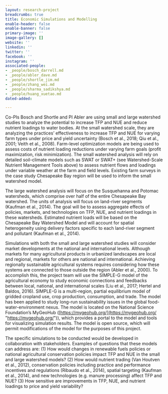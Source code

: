 ```yaml
---
layout: research-project
breadcrumbs: true
title: Economic Simulations and Modelling
enable-header: false
enable-banner: false
primary-image: ''
image-gallery: []
website: ''
linkedin: ''
twitter: ''
facebook: ''
instagram: ''
associated-people:
- _people/bosch_darrell.md
- _people/abler_dave.md
- _people/shortle_jim.md
- _people/zhang_wei.md
- _people/sharma_sadikshya.md
- _people/huang_xuetao.md
dated-added: 

---
```

Co-PIs Bosch and Shortle and PI Abler are using small and large watershed studies to analyze the potential to increase TFP and NUE and reduce nutrient loadings to water bodies. At the small watershed scale, they are analyzing the practices’ effectiveness to increase TFP and NUE for varying farm types under price and yield uncertainty (Bosch et al., 2018; Qiu et al., 2001; Veith et al., 2008). Farm-level optimization models are being used to assess costs of nutrient loading reductions under varying farm goals (profit maximization, risk minimization). The small watershed analysis will rely on detailed soil-climate models such as SWAT or SWAT+ (see Watershed-Scale Nutrient Management Tools above) to assess nutrient flows and loadings under variable weather at the farm and field levels. Existing farm surveys in the case study Chesapeake Bay region will be used to inform the small watershed model.

The large watershed analysis will focus on the Susquehanna and Potomac watersheds, which comprise over half of the entire Chesapeake Bay watershed. The units of analysis will focus on land-river segments (Kaufman et al., 2014). The goal will be to assess aggregate effects of policies, markets, and technologies on TFP, NUE, and nutrient loadings in these watersheds. Estimated nutrient loads will be based on the Chesapeake Bay Watershed Model and will account for spatial heterogeneity using delivery factors specific to each land-river segment and pollutant (Kaufman et al., 2014).

Simulations with both the small and large watershed studies will consider market developments at the national and international levels. Although markets for many agricultural products in urbanized landscapes are local and regional, markets for others are national and international. Achieving regionally sustainable agricultural systems requires considering how these systems are connected to those outside the region (Abler et al., 2000). To accomplish this, the project team will use the SIMPLE-G model of the agricultural economy to study economic connections and feedbacks between local, national, and international scales (Liu et al., 2017; Hertel and Baldos, 2016). SIMPLE-G is a multi-region, partial equilibrium model of gridded cropland use, crop production, consumption, and trade. The model has been applied to study long-run sustainability issues in the global food-water-environment nexus. The model is located on the National Science Foundation’s MyGeoHub ([https://mygeohub.org/](https://mygeohub.org/ "https://mygeohub.org/")), which provides a portal to the model and tools for visualizing simulation results. The model is open source, which will permit modifications of the model for the purposes of this project.

The specific simulations to be conducted would be developed in collaboration with stakeholders. Examples of questions that these models can address are: (1) How would changes in renewable fuels policies or national agricultural conservation policies impact TFP and NUE in the small and large watershed models? (2) How would nutrient trading (Van Houtven et al., 2012), conservation policies including practice and performance incentives and regulations (Ribaudo et al., 2014), spatial targeting (Kaufman et al., 2014), and new technologies (e.g. manure processing) affect TFP and NUE? (3) How sensitive are improvements in TFP, NUE, and nutrient loadings to price and yield variability?